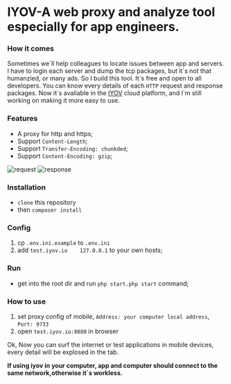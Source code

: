 # IYOV-A web proxy and analyze tool especially for app engineers.

### How it comes
Sometimes we\`ll help colleagues to locate issues between app and servers. I have to login each server and dump the tcp packages, 
but it\`s not that humanzied, or many ads. So I build this tool. It\`s free and open to all developers. You can know every details 
of each `HTTP` request and response packages. Now it\`s avaliable in the [IYOV](http://iyov.io) cloud platform, and I`m still working on 
making it more easy to use.


### Features
* A proxy for http and https;
* Support `Content-Length`;
* Support `Transfer-Encoding: chunkded`;
* Support `Content-Encoding: gzip`;

 ![request](/Doc/Image/request.png)
 ![response](/Doc/Image/response.png)


### Installation
* `clone` this repository
* then `composer install`

### Config
1. cp `.env.ini.example` to `.env.ini`
2. add `test.iyov.io    127.0.0.1` to your own hosts;

### Run
* get into the root dir and run `php start.php start` command;
### How to use
1. set proxy config of mobile, `Address: your computer local address`, `Port: 9733`
2. open `test.iyov.io:8080` in browser

Ok, Now you can surf the internet or test applications in mobile devices, every detail will be explosed in the tab.

**If using iyov in your computer, app and computer should connect to the same network,otherwise it\`s workless.**
